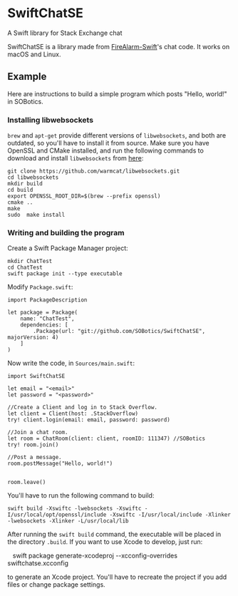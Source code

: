 # SwiftChatSE
A Swift library for Stack Exchange chat

SwiftChatSE is a library made from [FireAlarm-Swift](//github.com/NobodyNada/FireAlarm/tree/swift)'s chat code.  It works on macOS and Linux.

## Example

Here are instructions to build a simple program which posts "Hello, world!" in SOBotics.

### Installing libwebsockets

`brew` and `apt-get` provide different versions of `libwebsockets`, and both are outdated, so you'll have to install it from source.  Make sure you have OpenSSL and CMake installed, and run the following commands to download and install `libwebsockets` from [here](https://github.com/warmcat/libwebsockets):

    git clone https://github.com/warmcat/libwebsockets.git
    cd libwebsockets
    mkdir build
    cd build
    export OPENSSL_ROOT_DIR=$(brew --prefix openssl)
    cmake ..
    make
    sudo  make install
    
### Writing and building the program

Create a Swift Package Manager project:

    mkdir ChatTest
    cd ChatTest
    swift package init --type executable
    
Modify `Package.swift`:

    import PackageDescription
    
    let package = Package(
        name: "ChatTest",
        dependencies: [
            .Package(url: "git://github.com/SOBotics/SwiftChatSE", majorVersion: 4)
        ]
    )

Now write the code, in `Sources/main.swift`:

    import SwiftChatSE
    
    let email = "<email>"
    let password = "<password>"
    
    //Create a Client and log in to Stack Overflow.
    let client = Client(host: .StackOverflow)
    try! client.login(email: email, password: password)
    
    //Join a chat room.
    let room = ChatRoom(client: client, roomID: 111347)	//SOBotics
    try! room.join()
    
    //Post a message.
    room.postMessage("Hello, world!")
    
    
    room.leave()
    
You'll have to run the following command to build:

    swift build -Xswiftc -lwebsockets -Xswiftc -I/usr/local/opt/openssl/include -Xswiftc -I/usr/local/include -Xlinker -lwebsockets -Xlinker -L/usr/local/lib
    
After running the `swift build` command, the executable will be placed in the directory `.build`.  If you want to use Xcode to develop, just run:

    swift package generate-xcodeproj --xcconfig-overrides swiftchatse.xcconfig
    
to generate an Xcode project.  You'll have to recreate the project if you add files or change package settings.
